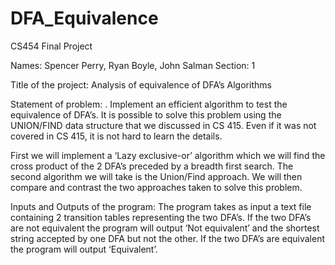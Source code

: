 # DFA_Equivalence
CS454 Final Project

Names: Spencer Perry, Ryan Boyle, John Salman 	Section: 1


Title of the project: Analysis of equivalence of DFA’s Algorithms 


Statement of problem: . Implement an efficient algorithm to test the equivalence of DFA’s. It is possible to solve this problem using the UNION/FIND data structure that we discussed in CS 415. Even if it was not covered in CS 415, it is not hard to learn the details.
 
First we will implement a ‘Lazy exclusive-or’ algorithm which we will find the cross product of the 2 DFA’s preceded by a breadth first search. The second algorithm we will take is the Union/Find approach. We will then compare and contrast the two approaches taken to solve this problem. 

Inputs and Outputs of the program: 
The program takes as input a text file containing 2 transition tables representing the two DFA’s. If the two DFA’s are not equivalent the program will output ‘Not equivalent’ and the shortest string accepted by one DFA but not the other. If the two DFA’s are equivalent the program will output ‘Equivalent’.


